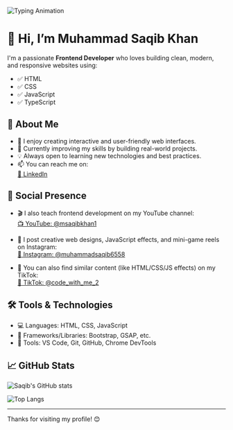 ![Typing Animation](https://readme-typing-svg.demolab.com?font=Fira+Code&size=24&pause=1000&color=green&center=true&vCenter=true&width=435&lines=Hi+I'm+Muhammad+Saqib+Khan;Frontend+Developer;I+build+cool+websites!)
# 👋 Hi, I’m Muhammad Saqib Khan

I'm a passionate **Frontend Developer** who loves building clean, modern, and responsive websites using:

- ✅ HTML  
- ✅ CSS  
- ✅ JavaScript  
- ✅ TypeScript 

## 🚀 About Me

- 🔭 I enjoy creating interactive and user-friendly web interfaces.  
- 🌱 Currently improving my skills by building real-world projects.  
- 💡 Always open to learning new technologies and best practices.  
- 📫 You can reach me on:  
  [💼 LinkedIn](https://www.linkedin.com/in/m-saqib-khan-a64972338/)  

## 🎥 Social Presence

- 🎬 I also teach frontend development on my YouTube channel:  
  [📺 YouTube: @msaqibkhan1](https://www.youtube.com/@msaqibkhan1)

- 📱 I post creative web designs, JavaScript effects, and mini-game reels on Instagram:  
  [📸 Instagram: @muhammadsaqib6558](https://www.instagram.com/muhammadsaqib6558?igsh=MTA0MXhna3VkbGJvZA==)

- 🎯 You can also find similar content (like HTML/CSS/JS effects) on my TikTok:  
  [🎵 TikTok: @code_with_me_2](https://www.tiktok.com/@code_with_me_2?_t=ZN-8wp2VzybzYk&_r=1)

## 🛠️ Tools & Technologies

- 💻 Languages: HTML, CSS, JavaScript  
- 🧩 Frameworks/Libraries: Bootstrap, GSAP, etc.  
- 🔧 Tools: VS Code, Git, GitHub, Chrome DevTools  

## 📈 GitHub Stats

![Saqib's GitHub stats](https://github-readme-stats.vercel.app/api?username=SaqibKhan000&show_icons=true&theme=radical)

![Top Langs](https://github-readme-stats.vercel.app/api/top-langs/?username=SaqibKhan000&layout=compact&theme=radical)

---

Thanks for visiting my profile! 😊
